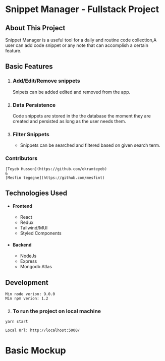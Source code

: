 # Snippet Manager - Fullstack Project

## About This Project

Snippet Manager is a useful tool for a daily and routine code  collection,A user can add code snippet or any note that can accomplish a certain feature.



## Basic Features

1.  ### Add/Edit/Remove snippets

    Snipets can be added  edited and removed from the app.

2.  ### Data Persistence

    Code snippets are stored in the the database the moment they are created and persisted as long as the user needs them.

3.  ### Filter Snippets
    - Snippets can be searched and filtered based on given search term.
    
### Contributors
    [Teyeb Hussen](https://github.com/ekramteyeb)
    & 
    [Mesfin tegegne](https://github.com/mesfint)

## Technologies Used
   - ####  Frontend
      - React
      - Redux
      - Tailwind/MUI
      - Styled Components
      
  -  ####  Backend
      - NodeJs
      - Express
      - Mongodb Atlas
     
## Development

```
Min node verion: 9.0.0
Min npm verion: 1.2
```

2.  ### To run the project on local machine

```
yarn start

```

```
Local Url: http://localhost:5000/
```

# Basic Mockup 



